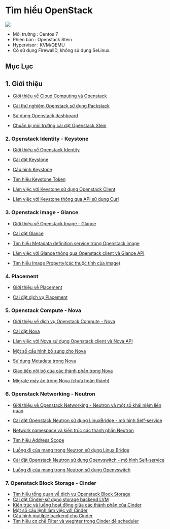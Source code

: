 # Tìm hiểu OpenStack

![](https://i.imgur.com/IZgCQ9y.png)

- Môi trường : Centos 7
- Phiên bản : Openstack Stein
- Hypervisor : KVM/QEMU
- Có sử dụng FirewallD, không sử dụng SeLinux.

## Mục Lục

## 1. Giới thiệu  

- [Giới thiệu về Cloud Computing và Openstack](./01.Overview/01.Introduce-to-Cloud-Computing.md)

- [Cài thử nghiệm Openstack sử dụng Packstack](./01.Overview/02.Install_packstack_OpenstackStein.md)

- [Sử dụng Openstack dashboard](./01.Overview/03.Use-Dashboard.md)

- [Chuẩn bị môi trường cài đặt Openstack Stein](./01.Overview/04.Enviroment-setup.md)

### 2. Openstack Identity - Keystone

- [Giới thiệu về  Openstack  Identity](./02.Keystone/01.Introduct-Keystone.md)

- [ Cài đặt Keystone ](./02.Keystone/02.Install-Keystone.md)

- [ Cấu hình Keystone](./02.Keystone/03.Config-Keystone.md)

- [ Tìm hiểu Keystone Token](./02.Keystone/04.Token-Keystone.md)

- [ Làm việc với Keystone sử dụng Openstack Client](./02.Keystone/05.Keystone-cli.md)

- [ Làm việc với Keystone thông qua API sử dụng Curl](./02.Keystone/06.Keystone-API-with-Curl.md)

### 3. Openstack Image - Glance

- [Giới thiệu về Openstack Image - Glance](./03.Glance/01.Introduction-Glance.md)

- [Cài đặt Glance](./03.Glance/02.Install-Glance.md)

- [ Tìm hiểu Metadata definition service trong Openstack image](./03.Glance/03.Metadata-definition-concepts.md)

- [ Làm việc với Glance thông qua Openstack client và Glance API](./03.Glance/04.Work-with-Glance.md)

- [Tìm hiểu Image Property(các thuộc tính của image)](./03.Glance/05.Image-Properties.md)

### 4. Placement

- [Giới thiệu về Placement](./04.Placement/01.Introduction.md)

- [Cài đặt dịch vụ Placement](./04.Placement/02.Install-Placement.md)


### 5. Openstack Compute - Nova

- [Giới thiệu về dịch vụ Openstack Compute - Nova](./05.Nova/01.Introduction.md)

- [Cài đặt Nova](./05.Nova/02.Installation.md)

- [Làm việc với Nova sử dụng Openstack client và Nova API](./05.Nova/03.Work-with-Nova-using-CLI&API.md)

- [Một số cấu hình bổ sung cho Nova](./05.Nova/04.Nova-config-file.md)

- [Sử dụng Metadata trong Nova](./05.Nova/05.Metadata.md)

- [Giao tiếp nội bộ của các thành phần trong Nova](./05.Nova/06.Nova-internal.md)

- [Migrate máy ảo trong Nova (chưa hoàn thành)](./05.Nova/07.Migrate-VM(Not-done-yet).md)

### 6. Openstack Networking - Neutron

- [Giới thiệu về Openstack Networking - Neutron và một số khái niệm liên quan](./06.Neutron/01.Introduction-neutron.md)

- [Cài đặt Openstack Neutron sử dụng LinuxBridge - mô hình Self-service](./06.Neutron/02.Installation.md)

- [Network namespace và kiến trúc các thành phần Neutron](./06.Neutron/03.Namespace-and-Networking-Architecture.md)

- [Tìm hiểu Address Scope](./06.Neutron/04.Address-Scopes.md)

- [Luồng đi của mạng trong Neutron sử dụng Linux Bridge](./06.Neutron/05.Linux-bridge-network-trafic-flow.md)

- [Cài đặt Openstack Neutron sử dụng Openvswitch - mô hình Self-service](./06.Neutron/06.Install-Neutron-SelfService-with-OpenvSwitch.md)

- [Luồng đi của mạng trong Neutron sử dụng Openvswitch](./06.Neutron/07.OVS-network-traffig-flow.md)

### 7. Openstack Block Storage - Cinder

- [Tìm hiểu tổng quan về dịch vụ Openstack Block Storage](./07.Cinder/01.Introduction.md)
- [Cài đặt Cinder-sử dụng storage backend LVM](./07.Cinder/02.Installation.md)
- [Kiến trúc và luồng hoạt động giữa các thành phần của Cinder](./07.Cinder/03.Cinder-Architecture.md)
- [Một số câu lệnh làm việc với Cinder](./07.Cinder/04.Work-with-Cinder-using-CLI.md)
- [Cấu hình mutilple backend cho Cinder](./07.Cinder/05.Config-multiple-backend.md)
- [Tìm hiểu cơ chế Filter và weghter trong Cinder để scheduler](./07.Cinder/06.Scheduler-Filter-Multiple-backend.md)
